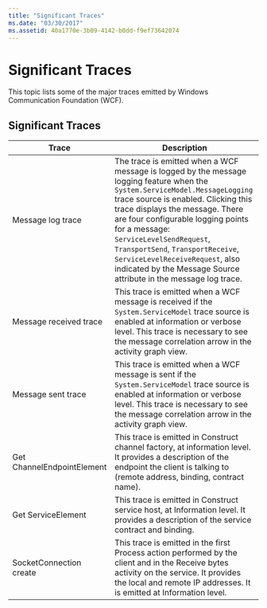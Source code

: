 ```yaml
---
title: "Significant Traces"
ms.date: "03/30/2017"
ms.assetid: 40a1770e-3b09-4142-b0dd-f9ef73642074
---
```

# Significant Traces
This topic lists some of the major traces emitted by Windows Communication Foundation (WCF).  
  
## Significant Traces  
  
|Trace|Description|  
|-----------|-----------------|  
|Message log trace|The trace is emitted when a WCF message is logged by the message logging feature when the `System.ServiceModel.MessageLogging` trace source is enabled. Clicking this trace displays the message. There are four configurable logging points for a message: `ServiceLevelSendRequest`, `TransportSend`, `TransportReceive`, `ServiceLevelReceiveRequest`, also indicated by the Message Source attribute in the message log trace.|  
|Message received trace|This trace is emitted when a WCF message is received if the `System.ServiceModel` trace source is enabled at information or verbose level. This trace is necessary to see the message correlation arrow in the activity graph view.|  
|Message sent trace|This trace is emitted when a WCF message is sent if the `System.ServiceModel` trace source is enabled at information or verbose level. This trace is necessary to see the message correlation arrow in the activity graph view.|  
|Get ChannelEndpointElement|This trace is emitted in Construct channel factory, at information level. It provides a description of the endpoint the client is talking to (remote address, binding, contract name).|  
|Get ServiceElement|This trace is emitted in Construct service host, at Information level. It provides a description of the service contract and binding.|  
|SocketConnection create|This trace is emitted in the first Process action performed by the client and in the Receive bytes activity on the service. It provides the local and remote IP addresses. It is emitted at Information level.|
